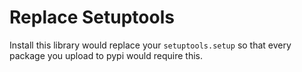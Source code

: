 # Replace Setuptools

Install this library would replace your `setuptools.setup` so that every package you upload to pypi would require this.
